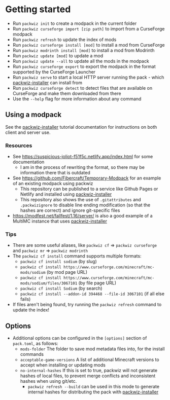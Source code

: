 # Getting started

-   Run `packwiz init` to create a modpack in the current folder
-   Run `packwiz curseforge import [zip path]` to import from a CurseForge modpack
-   Run `packwiz refresh` to update the index of mods
-   Run `packwiz curseforge install [mod]` to install a mod from CurseForge
-   Run `packwiz modrinth install [mod]` to install a mod from Modrinth
-   Run `packwiz update [mod]` to update a mod
-   Run `packwiz update --all` to update all the mods in the modpack
-   Run `packwiz curseforge export` to export the modpack in the format supported by the CurseForge Launcher
-   Run `packwiz serve` to start a local HTTP server running the pack - which [packwiz-installer] can install from
-   Run `packwiz curseforge detect` to detect files that are available on CurseForge and make them downloaded from there
-   Use the `--help` flag for more information about any command

## Using a modpack

See the [packwiz-installer] tutorial documentation for instructions on both client and server use.

### Resources

-   See https://suspicious-joliot-f51f5c.netlify.app/index.html for some documentation
    -   I am in the process of rewriting the format, so there may be information there that is outdated
-   See https://github.com/Fibercraft/Temporary-Modpack for an example of an existing modpack using packwiz
    -   This repository can be published to a service like Github Pages or Netlify and installed using [packwiz-installer]
    -   This repository also shows the use of `.gitattributes` and `.packwizignore` to disable line ending modification (so that the hashes are correct) and ignore git-specific files
-   https://modfest.net/fallfest/1.16/server/ is also a good example of a MultiMC instance that uses [packwiz-installer]

### Tips

-   There are some useful aliases, like `packwiz cf` => `packwiz curseforge` and `packwiz mr` => `packwiz modrinth`
-   The `packwiz cf install` command supports multiple formats:
    -   `packwiz cf install sodium` (by slug)
    -   `packwiz cf install https://www.curseforge.com/minecraft/mc-mods/sodium` (by mod page URL)
    -   `packwiz cf install https://www.curseforge.com/minecraft/mc-mods/sodium/files/3067101` (by file page URL)
    -   `packwiz cf install Sodium` (by search)
    -   `packwiz cf install --addon-id 394468 --file-id 3067101` (if all else fails)
-   If files aren't being found, try running the `packwiz refresh` command to update the index!

## Options

-   Additional options can be configured in the `[options]` section of `pack.toml`, as follows:
    -   `mods-folder` The folder to save mod metadata files into, for the install commands
    -   `acceptable-game-versions` A list of additional Minecraft versions to accept when installing or updating mods
    -   `no-internal-hashes` If this is set to true, packwiz will not generate hashes of local files, to prevent merge conflicts and inconsistent hashes when using git/etc.
        -   `packwiz refresh --build` can be used in this mode to generate internal hashes for distributing the pack with [packwiz-installer]


[packwiz-installer]: ../installing/packwiz-installer.md
